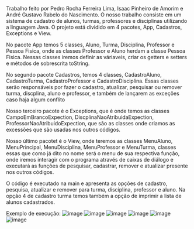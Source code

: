 Trabalho feito por Pedro Rocha Ferreira Lima, Isaac Pinheiro de Amorim e André Gustavo Rabelo do Nascimento.
O nosso trabalho consiste em um sistema de cadastro de alunos, turmas, professores e disciplinas utilizando a linguagem Java.
O projeto está dividido em 4 pacotes, App, Cadastros, Exceptions e View.

No pacote App temos 5 classes, Aluno, Turma, Disciplina, Professor e Pessoa Fisica, onde as classes Professor e Aluno herdam a classe Pessoa Fisica. Nessas classes iremos definir as váriaveis, criar os getters e setters e métodos de sobrescrita toString.

No segundo pacote Cadastros, temos 4 classes, CadastroAluno, CadastroTurma, CadastroProfessor e CadastroDisciplina. Essas classes serão responsáveis por fazer o cadastro, atualizar, pesquisar ou remover turma, discplina, aluno e professor, e também de lançarem as exceções caso haja algum conflito

Nosso terceiro pacote é o Exceptions, que é onde temos as classes CampoEmBrancoExpection, DiscplinaNaoAtribuidaExpection, ProfessorNaoAtribuidoExpection, que são as classes onde criamos as excessões que são usadas nos outros códigos.

Nosso último pacotet é o View, onde teremos as classes MenuAluno, MenuPrincipal, MenuDisciplina, MenuProfessor e MenuTurma, classes essas que como já dito no nome será o menu de sua respectiva função, onde iremos interagir com o programa através de caixas de diálogo e executará as funções de pesquisar, cadastrar, remover e atualizar presente nos outros códigos.

O código é executado na main e apresenta as opções de cadastro, pesquisa, atualizar e remover para turma, disciplina, professor e aluno. Na opção 4 de cadastro turma temos também a opção de imprimir a lista de alunos cadastrados.


Exemplo de execução:
![image](https://github.com/user-attachments/assets/5addaaaa-4a9d-4fd6-a612-af5e504c5cbe)
![image](https://github.com/user-attachments/assets/2aa513b7-99ec-413d-a1f2-449018de1578)
![image](https://github.com/user-attachments/assets/76171aeb-e837-4eb2-be2a-969cdaa95e67)
![image](https://github.com/user-attachments/assets/1737088e-fd19-4dfa-988a-4e65b07c5341)
![image](https://github.com/user-attachments/assets/aff95142-ee8e-434d-9299-4ea5da168c43)
![image](https://github.com/user-attachments/assets/be09f6c1-9811-43a4-8dfb-1eb7efc76cbe)



